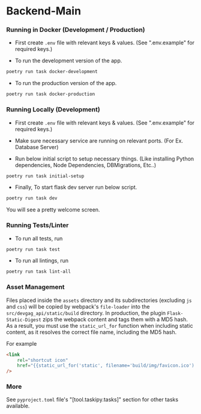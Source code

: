 # Backend-Main

### Running in Docker (Development / Production)

-   First create `.env` file with relevant keys & values. (See ".env.example" for required keys.)

-   To run the development version of the app.

```bash
poetry run task docker-development
```

-   To run the production version of the app.

```bash
poetry run task docker-production
```

### Running Locally (Development)

-   First create `.env` file with relevant keys & values. (See ".env.example" for required keys.)

-   Make sure necessary service are running on relevant ports. (For Ex. Database Server)

-   Run below initial script to setup necessary things. (Like installing Python dependencies, Node Dependencies, DBMigrations, Etc..)

```bash
poetry run task initial-setup
```

-   Finally, To start flask dev server run below script.

```bash
poetry run task dev
```

You will see a pretty welcome screen.

### Running Tests/Linter

-   To run all tests, run

```bash
poetry run task test
```

-   To run all lintings, run

```bash
poetry run task lint-all
```

### Asset Management

Files placed inside the `assets` directory and its subdirectories (excluding `js` and `css`) will be copied by webpack's `file-loader` into the `src/devgag_api/static/build` directory.
In production, the plugin `Flask-Static-Digest` zips the webpack content and tags them with a MD5 hash.
As a result, you must use the `static_url_for` function when including static content, as it resolves the correct file name, including the MD5 hash.

For example

```html
<link
    rel="shortcut icon"
    href="{{static_url_for('static', filename='build/img/favicon.ico') }}"
/>
```

### More

See `pyproject.toml` file's "[tool.taskipy.tasks]" section for other tasks available.

